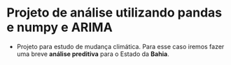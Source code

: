 # Projeto de análise utilizando pandas e numpy e ARIMA

 - Projeto para estudo de mudança climática. Para esse caso iremos fazer uma breve **análise preditiva** para o Estado da **Bahia**.
